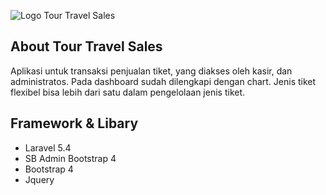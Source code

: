 ![Logo Tour Travel Sales](https://i.ibb.co/p1vXmTK/logo.png)
## About Tour Travel Sales
Aplikasi untuk transaksi penjualan tiket, yang diakses oleh kasir, dan administratos. Pada dashboard sudah dilengkapi dengan chart. Jenis tiket flexibel bisa lebih dari satu dalam pengelolaan jenis tiket.

## Framework & Libary
- Laravel 5.4
- SB Admin Bootstrap 4
- Bootstrap 4
- Jquery
